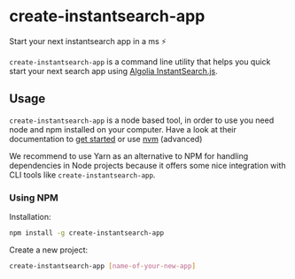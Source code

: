 # create-instantsearch-app

Start your next instantsearch app in a ms ⚡️

`create-instantsearch-app` is a command line utility that helps you quick start your
next search app using [Algolia InstantSearch.js](https://community.algolia.com/instantsearch.js/v2).

## Usage

`create-instantsearch-app` is a node based tool, in order to use you need node and npm installed
on your computer. Have a look at their documentation to [get started](https://docs.npmjs.com/getting-started/installing-node)
or use [nvm](https://github.com/creationix/nvm) (advanced)

We recommend to use Yarn as an alternative to NPM for handling dependencies in Node projects because
it offers some nice integration with CLI tools like `create-instantsearch-app`.

### Using NPM

Installation:

```sh
npm install -g create-instantsearch-app
```

Create a new project:

```sh
create-instantsearch-app [name-of-your-new-app]
```
